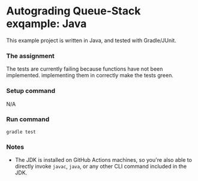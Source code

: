# Autograding Queue-Stack exqample: Java
This example project is written in Java, and tested with Gradle/JUnit.

### The assignment
The tests are currently failing because functions have not been implemented. implementing them in correctly make the tests green.

### Setup command
N/A

### Run command
`gradle test`

### Notes
- The JDK is installed on GitHub Actions machines, so you're also able to directly invoke `javac`, `java`, or any other CLI command included in the JDK. 
